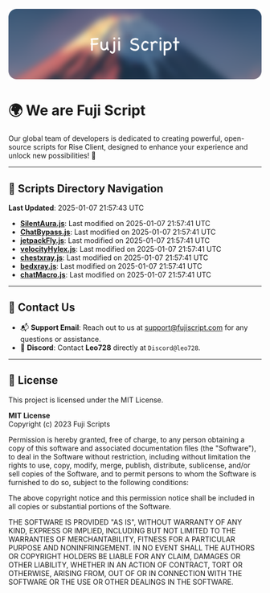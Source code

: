 ![Banner](.github/b.webp)

# 🌍 **We are Fuji Script**

Our global team of developers is dedicated to creating powerful, open-source scripts for Rise Client, designed to enhance your experience and unlock new possibilities! 🌟

---
<!-- SCRIPTS_NAVIGATION_START -->
## 📂 **Scripts Directory Navigation**

**Last Updated**: 2025-01-07 21:57:43 UTC

- **[SilentAura.js](scripts/SilentAura.js)**: Last modified on 2025-01-07 21:57:41 UTC
- **[ChatBypass.js](scripts/ChatBypass.js)**: Last modified on 2025-01-07 21:57:41 UTC
- **[jetpackFly.js](scripts/jetpackFly.js)**: Last modified on 2025-01-07 21:57:41 UTC
- **[velocityHylex.js](scripts/velocityHylex.js)**: Last modified on 2025-01-07 21:57:41 UTC
- **[chestxray.js](scripts/chestxray.js)**: Last modified on 2025-01-07 21:57:41 UTC
- **[bedxray.js](scripts/bedxray.js)**: Last modified on 2025-01-07 21:57:41 UTC
- **[chatMacro.js](scripts/chatMacro.js)**: Last modified on 2025-01-07 21:57:41 UTC

<!-- SCRIPTS_NAVIGATION_END -->

---

## 💬 **Contact Us**  
- 📬 **Support Email**: Reach out to us at [support@fujiscript.com](mailto:support@fujiscript.com) for any questions or assistance.  
- 💬 **Discord**: Contact **Leo728** directly at `Discord@leo728`.

---

## 📜 **License**

This project is licensed under the MIT License.  

**MIT License**  
Copyright (c) 2023 Fuji Scripts  

Permission is hereby granted, free of charge, to any person obtaining a copy of this software and associated documentation files (the "Software"), to deal in the Software without restriction, including without limitation the rights to use, copy, modify, merge, publish, distribute, sublicense, and/or sell copies of the Software, and to permit persons to whom the Software is furnished to do so, subject to the following conditions:  

The above copyright notice and this permission notice shall be included in all copies or substantial portions of the Software.  

THE SOFTWARE IS PROVIDED "AS IS", WITHOUT WARRANTY OF ANY KIND, EXPRESS OR IMPLIED, INCLUDING BUT NOT LIMITED TO THE WARRANTIES OF MERCHANTABILITY, FITNESS FOR A PARTICULAR PURPOSE AND NONINFRINGEMENT. IN NO EVENT SHALL THE AUTHORS OR COPYRIGHT HOLDERS BE LIABLE FOR ANY CLAIM, DAMAGES OR OTHER LIABILITY, WHETHER IN AN ACTION OF CONTRACT, TORT OR OTHERWISE, ARISING FROM, OUT OF OR IN CONNECTION WITH THE SOFTWARE OR THE USE OR OTHER DEALINGS IN THE SOFTWARE.  

